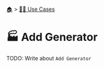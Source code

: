 <!--startTocHeader-->
[🏠](../README.md) > [👷🏽 Use Cases](README.md)
# 🏭 Add Generator
<!--endTocHeader-->

TODO: Write about `Add Generator`

<!--startTocSubtopic-->

<!--endTocSubtopic-->
